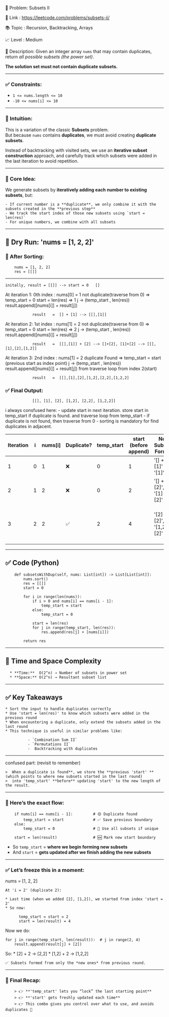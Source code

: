 
🧩 Problem: Subsets II

🔗 Link    : https://leetcode.com/problems/subsets-ii/

📚 Topic   : Recursion, Backtracking, Arrays

📈 Level   : Medium


📄 Description:
Given an integer array `nums` that may contain duplicates, return *all possible subsets (the power set)*.

**The solution set must not contain duplicate subsets.**

---

### ✅ Constraints:
- `1 <= nums.length <= 10`
- `-10 <= nums[i] <= 10`

---

### 🧠 Intuition:

This is a variation of the classic **Subsets** problem.  
But because `nums` contains **duplicates**, we must avoid creating **duplicate subsets**.

Instead of backtracking with visited sets, we use an **iterative subset construction** approach, and carefully track which subsets were added in the last iteration to avoid repetition.

---

### 🚀 Core Idea:

We generate subsets by **iteratively adding each number to existing subsets**, but:

    - If current number is a **duplicate**, we only combine it with the subsets created in the **previous step**
    - We track the start index of those new subsets using `start = len(res)`
    - For unique numbers, we combine with all subsets

---

## 🔄 Dry Run: 'nums = [1, 2, 2]'

### 📌 After Sorting:

        nums = [1, 2, 2]
        res = [[]]

---

    initally, result = [[]] --> start = 0   []

At iteration 1: 0th index :
                    nums[0] = 1  not duplicate(traverse from 0) => temp_start = 0
                    start = len(res) => 1
                                j -> (temp_start , len(res))            
                                    result.append([nums[i]] + result[j])

                result   =  [] + [1] --> [[],[1]]

At iteration 2: 1st index :
                    nums[1] = 2  not duplicate(traverse from 0) => temp_start = 0
                    start = len(res) => 2 
                                j -> (temp_start , len(res))
                                    result.append([nums[i]] + result[j])

                result   =  [[],[1]] + [2] --> []+[2], [1]+[2] --> [[],[1],[2],[1,2]]

At iteration 3: 2nd index :
                    nums[1] = 2  duplicate Found => 
                    temp_start = start (previous start as index point) 
                                j -> (temp_start , len(res))
                                    result.append([nums[i]] + result[j])
                    from traverse loop from index 2(start)

                result   =  [[],[1],[2],[1,2],[2,2],[1,2,2]

### ✅ Final Output:
      
                [[], [1], [2], [1,2], [2,2], [1,2,2]]


i always consfused here:
           - update start in next iteration. store start in temp_start if duplicate is found. and traverse loop from temp_start
           - if duplicate is not found, then traverse from 0
           - sorting is mandatory for find duplicates in adjacent.
                            



| Iteration | i | nums\[i] | Duplicate? | temp\_start | start (before append) | New Subsets Formed         | res after iteration                       |
| --------- | - | -------- | ---------- | ----------- | --------------------- | -------------------------- | ----------------------------------------- |
| 1         | 0 | 1        | ❌          | 0           | 1                     | '[] + [1]' → '[1]'         | '[ [], [1] ]'                             |
| 2         | 1 | 2        | ❌          | 0           | 2                     | '[] + [2]', '[1] + [2]'    | '[ [], [1], [2], [1,2] ]'                 |
| 3         | 2 | 2        | ✅          | 2           | 4                     | '[2] + [2]', '[1,2] + [2]' | '[ [], [1], [2], [1,2], [2,2], [1,2,2] ]' |
      

---

## ✅ Code (Python)

        def subsetsWithDup(self, nums: List[int]) -> List[List[int]]:
            nums.sort()
            res = [[]]
            start = 0
            
            for i in range(len(nums)):
                if i > 0 and nums[i] == nums[i - 1]:
                    temp_start = start
                else:
                    temp_start = 0
                
                start = len(res)
                for j in range(temp_start, len(res)):
                    res.append(res[j] + [nums[i]])
            
            return res

---

## 🧠 Time and Space Complexity

      * **Time:**  O(2^n) → Number of subsets in power set
      * **Space:** O(2^n) → Resultant subset list

---

## ✅ Key Takeaways

    * Sort the input to handle duplicates correctly
    * Use 'start = len(res)' to know which subsets were added in the previous round
    * When encountering a duplicate, only extend the subsets added in the last round
    * This technique is useful in similar problems like:

              - `Combination Sum II`
              - `Permutations II`
              -  Backtracking with duplicates

---

confused part: (revisit to remember)

    >  When a duplicate is found**, we store the **previous 'start' ** (which points to where new subsets started in the last round)
    >  into 'temp_start' **before** updating 'start' to the new length of the result.

---

### 🔁 Here’s the exact flow:

        
        if nums[i] == nums[i - 1]:         # 🟡 Duplicate found
            temp_start = start             # ✅ Save previous boundary
        else:
            temp_start = 0                 # 🚀 Use all subsets if unique
        
        start = len(result)                # 🆕 Mark new start boundary
        

* So `temp_start` = **where we begin forming new subsets**
* And `start` = **gets updated after we finish adding the new subsets**

---

### ✅ Let’s freeze this in a moment:

nums = [1, 2, 2]

    At 'i = 2' (duplicate 2):
    
    * Last time (when we added [2], [1,2]), we started from index 'start = 2'
    * So now:
  
          temp_start = start = 2
          start = len(result) = 4
  

Now we do:

    for j in range(temp_start, len(result)):  # j in range(2, 4)
        result.append(result[j] + [2])

So:
    * [2] + 2 → [2,2]
    * [1,2] + 2 → [1,2,2]

    ✅ Subsets formed from only the *new ones* from previous round.

---

### 📌 Final Recap:
        > 👉 **'temp_start' lets you “lock” the last starting point**
        > 👉 **'start' gets freshly updated each time**
        > 👉 This combo gives you control over what to use, and avoids duplicates 💯

